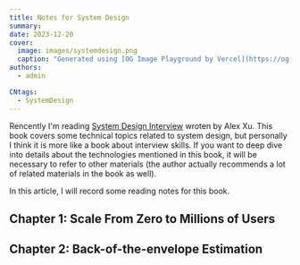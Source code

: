 ```yaml
---
title: Notes for System Design
summary: 
date: 2023-12-20
cover:
  image: images/systemdesign.png
  caption: "Generated using [OG Image Playground by Vercel](https://og-playground.vercel.app/)"
authors:
  - admin

CNtags:
  - SystemDesign
---
```


Rencently I'm reading [System Design Interview](https://www.amazon.co.jp/System-Design-Interview-insiders-Second/dp/B08CMF2CQF) wroten by Alex Xu. This book covers some technical topics related to system design, but personally I think it is more like a book about interview skills. If you want to deep dive into details about the technologies mentioned in this book, it will be necessary to refer to other materials (the author actually recommends a lot of related materials in the book as well).

In this article, I will record some reading notes for this book.

## Chapter 1: Scale From Zero to Millions of Users

## Chapter 2: Back-of-the-envelope Estimation